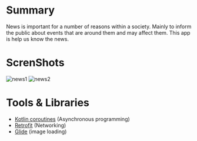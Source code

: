 # Summary
News is important for a number of reasons within a society. Mainly to inform the public about events that are around them and may affect them. 
This app is help us know the news.

# ScrenShots
![news1](https://user-images.githubusercontent.com/45265655/125171488-ca571680-e1b4-11eb-9cc7-80e31a11c717.jpg)
![news2](https://user-images.githubusercontent.com/45265655/125171507-e22e9a80-e1b4-11eb-8e94-4648ae402a10.jpg)

# Tools & Libraries
* <a href="https://kotlinlang.org/docs/coroutines-overview.html" target="_blank">Kotlin coroutines</a> (Asynchronous programming)
* <a href="https://square.github.io/retrofit/">Retrofit</a> (Networking)
* <a href="https://github.com/bumptech/glide">Glide</a> (image loading)
 

